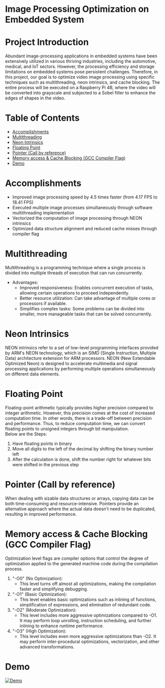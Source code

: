 # Image Processing Optimization on Embedded System

# Project Introduction
Abundant image-processing applications in embedded systems have been extensively utilized in various thriving industries, including the automotive, medical, and IoT sectors. 
However, the processing efficiency and storage limitations on embedded systems pose persistent challenges. 
Therefore, in this project, our goal is to optimize video image processing using specific techniques such as multithreading, neon intrinsics, and cache blocking. 
The entire process will be executed on a Raspberry Pi 4B, where the video will be converted into grayscale and subjected to a Sobel filter to enhance the edges of shapes in the video. <br />

# Table of Contents
* [Accomplishments](#accomplishments)
* [Multithreading](#Multithreading)
* [Neon Intrinsics](#Neon-Intrinsics)
* [Floating Point](#Floating-Point)
* [Pointer (Call by reference)](#pointer-call-by-reference)
* [Memory access & Cache Blocking (GCC Compiler Flag)](#memory-access-&-cache-blocking-gcc-compiler-flag)
* [Demo](#Demo)

# Accomplishments
* Improved image processing speed by 4.5 times faster (from 4.17 FPS to 18.41 FPS)
* Executed multiple image processes simultaneously through software multithreading implementation
* Vectorized the computation of image processing through NEON intrinsics
* Optimized data structure alignment and reduced cache misses through compiler flag

# Multithreading
Multithreading is a programming technique where a single process is divided into multiple threads of execution that can run concurrently.
* Advantages:
  * Improved responsiveness: Enables concurrent execution of tasks, allowing certain operations to proceed independently.
  * Better resource utilization: Can take advantage of multiple cores or processors if available.
  * Simplifies complex tasks: Some problems can be divided into smaller, more manageable tasks that can be solved concurrently.

# Neon Intrinsics
NEON intrinsics refer to a set of low-level programming interfaces provided by ARM's NEON technology, which is an SIMD (Single Instruction, Multiple Data) architecture extension for ARM processors. 
NEON (New Extendable Optimized Neon) is designed to accelerate multimedia and signal processing applications by performing multiple operations simultaneously on different data elements.

# Floating Point
  Floating-point arithmetic typically provides higher precision compared to integer arithmetic. However, this precision comes at the cost of increased computation time.
  In other words, there is a trade-off between precision and performance. Thus, to reduce computation time, we can convert floating points to unsigned integers through bit manipulation. <br />
  Below are the Steps:<br />
1. Have floating points in binary
2. Move all digits to the left of the decimal by shifting the binary number left
3. After the calculation is done, shift the number right for whatever bits were shifted in the previous step

# Pointer (Call by reference)
When dealing with sizable data structures or arrays, copying data can be both time-consuming and resource-intensive. Pointers provide an alternative approach where the actual data doesn't need to be duplicated, resulting in improved performance. <br />

# Memory access & Cache Blocking (GCC Compiler Flag)
Optimization level flags are compiler options that control the degree of optimization applied to the generated machine code during the compilation process. <br />
1. "-O0" (No Optimization):<br />
   * This level turns off almost all optimizations, making the compilation faster and simplifying debugging.<br />
2. "-O1" (Basic Optimization):<br />
   * This level enables basic optimizations such as inlining of functions, simplification of expressions, and elimination of redundant code.<br />
3. "-O2" (Moderate Optimization):<br />
   * This level includes more aggressive optimizations compared to -O1. It may perform loop unrolling, instruction scheduling, and further inlining to enhance runtime performance.<br />
4. "-O3" (High Optimization):<br />
   * This level includes even more aggressive optimizations than -O2. It may perform inter-procedural optimizations, vectorization, and other advanced transformations. <br />

# Demo
[![Demo](https://img.youtube.com/vi/lZQGizsCtnY/0.jpg)](https://youtu.be/lZQGizsCtnY)
